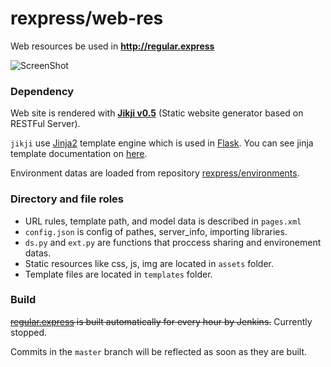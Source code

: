 # rexpress/web-res

Web resources be used in **http://regular.express**

![ScreenShot](http://regular.express/images/screenshot.png)



### Dependency

Web site is rendered with **[Jikji v0.5](https://github.com/Prev/jikji/tree/0.5)** (Static website generator based on RESTFul Server).

`jikji` use [Jinja2](http://jinja.pocoo.org/) template engine which is used in [Flask](http://flask.pocoo.org/).
You can see jinja template documentation on [here](http://jinja.pocoo.org/docs/dev/templates/).

Environment datas are loaded from repository [rexpress/environments](https://github.com/rexpress/environments).



### Directory and file roles

- URL rules, template path, and model data is described in `pages.xml`
- `config.json` is config of pathes, server_info, importing libraries.
- `ds.py`  and  `ext.py` are functions that proccess sharing and environement datas.
- Static resources like css, js, img are located in `assets` folder.
- Template files are located in `templates` folder.



###  Build

<del>[regular.express](http://regular.express) is built automatically for every hour by Jenkins.</del> Currently stopped.

Commits in the `master` branch will be reflected as soon as they are built.